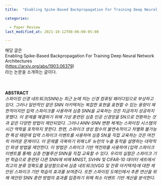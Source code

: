 ```yaml
---
title:  "Enabling Spike-Based Backpropagation For Training Deep Neural Network Architectures"

categories:

  - Paper Review
last_modified_at: 2021-10-12T08:06:00-05:00

---
```




해당 글은
<br/>
Enabling Spike-Based Backpropagation For Training Deep Neural Network Architectures 
<br/>
(https://arxiv.org/abs/1903.06379) 
<br/>
라는 논문을 소개하는 글이다.
<br/>
<br/>
<br/>
<br/>
**ABSTRACT**
<br/>
*스파이킹 신경 네트워크(SNN)는 최근 눈에 띄는 신경 컴퓨팅 패러다임으로 부상하고 있다.
그러나 일반적인 얕은 SNN 아키텍처는 복잡한 표현을 표현할 수 있는 용량이 제한적이지만 입력 스파이크를 사용하여 심층 SNN을 교육하는 것은 지금까지 성공하지 못했다. 
이 문제를 해결하기 위해 기성 훈련된 심층 인공 신경망을 SN으로 전환하는 것과 같은 다양한 방법이 제안되었다. 
그러나 ANN-SNN 변환 체계는 스파이킹 시스템의 시간 역학을 포착하지 못한다. 
한편, 스파이크 생성 함수의 불연속적이고 차별화 불가능한 특성 때문에 입력 스파이크 이벤트를 사용하여 심층 SN을 직접 교육하는 것은 여전히 어려운 문제이다. 
이 문제를 극복하기 위해 LIF 뉴런의 누출 동작을 설명하는 대략적인 파생 방법을 제안한다. 
이 방법은 스파이크 기반 역전파를 사용하여 (입력 스파이크 이벤트를 통해) 심층 컨볼루션 SNN을 직접 교육할 수 있다. 
우리의 실험은 스파이크 기반 학습으로 훈련된 다른 SNN에 비해 MNIST, SVHN 및 CIFAR-10 데이터 세트에서 최고의 분류 정확도를 달성함으로써 심층 네트워크(VGG 및 잔류 아키텍처)에 대한 제안된 스파이크 기반 학습의 효과를 보여준다. 
또한 스파이킹 도메인에서 추론 연산을 위해 제안된 SNN 훈련 방법의 효과를 입증하기 위해 희소 이벤트 기반 계산을 분석한다.*



